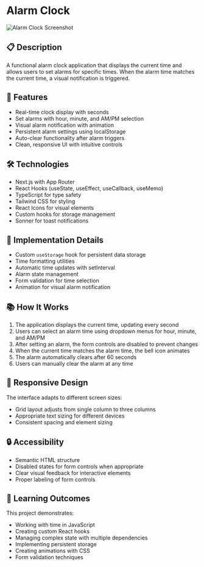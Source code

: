 # Alarm Clock

![Alarm Clock Screenshot](https://ik.imagekit.io/nagoevid/nextjs-projects/alarm-clock.png?updatedAt=1748869576623)

## 📋 Description

A functional alarm clock application that displays the current time and allows users to set alarms for specific times. When the alarm time matches the current time, a visual notification is triggered.

## 🚀 Features

- Real-time clock display with seconds
- Set alarms with hour, minute, and AM/PM selection
- Visual alarm notification with animation
- Persistent alarm settings using localStorage
- Auto-clear functionality after alarm triggers
- Clean, responsive UI with intuitive controls

## 🛠️ Technologies

- Next.js with App Router
- React Hooks (useState, useEffect, useCallback, useMemo)
- TypeScript for type safety
- Tailwind CSS for styling
- React Icons for visual elements
- Custom hooks for storage management
- Sonner for toast notifications

## 🧠 Implementation Details

- Custom `useStorage` hook for persistent data storage
- Time formatting utilities
- Automatic time updates with setInterval
- Alarm state management
- Form validation for time selection
- Animation for visual alarm notification

## 📚 How It Works

1. The application displays the current time, updating every second
2. Users can select an alarm time using dropdown menus for hour, minute, and AM/PM
3. After setting an alarm, the form controls are disabled to prevent changes
4. When the current time matches the alarm time, the bell icon animates
5. The alarm automatically clears after 60 seconds
6. Users can manually clear the alarm at any time

## 📱 Responsive Design

The interface adapts to different screen sizes:
- Grid layout adjusts from single column to three columns
- Appropriate text sizing for different devices
- Consistent spacing and element sizing

## 🔒 Accessibility

- Semantic HTML structure
- Disabled states for form controls when appropriate
- Clear visual feedback for interactive elements
- Proper labeling of form controls

## 🧪 Learning Outcomes

This project demonstrates:
- Working with time in JavaScript
- Creating custom React hooks
- Managing complex state with multiple dependencies
- Implementing persistent storage
- Creating animations with CSS
- Form validation techniques 